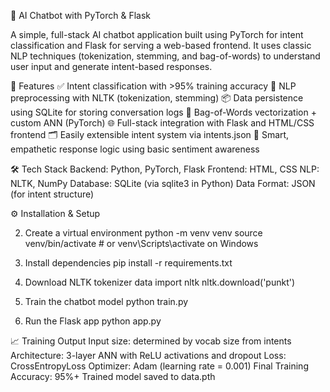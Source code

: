 🧠 AI Chatbot with PyTorch & Flask

A simple, full-stack AI chatbot application built using PyTorch for intent classification and Flask for serving a web-based frontend. It uses classic NLP techniques (tokenization, stemming, and bag-of-words) to understand user input and generate intent-based responses.

🚀 Features
✅ Intent classification with >95% training accuracy
🧠 NLP preprocessing with NLTK (tokenization, stemming)
📦 Data persistence using SQLite for storing conversation logs
🧱 Bag-of-Words vectorization + custom ANN (PyTorch)
🌐 Full-stack integration with Flask and HTML/CSS frontend
🗂️ Easily extensible intent system via intents.json
🤖 Smart, empathetic response logic using basic sentiment awareness

🛠 Tech Stack
Backend: Python, PyTorch, Flask
Frontend: HTML, CSS
NLP: NLTK, NumPy
Database: SQLite (via sqlite3 in Python)
Data Format: JSON (for intent structure)

⚙️ Installation & Setup

2. Create a virtual environment 
python -m venv venv
source venv/bin/activate  # or venv\Scripts\activate on Windows

3. Install dependencies
pip install -r requirements.txt

4. Download NLTK tokenizer data
import nltk
nltk.download('punkt')

5. Train the chatbot model
python train.py

6. Run the Flask app
python app.py

📈 Training Output
Input size: determined by vocab size from intents
Architecture: 3-layer ANN with ReLU activations and dropout
Loss: CrossEntropyLoss
Optimizer: Adam (learning rate = 0.001)
Final Training Accuracy: 95%+
Trained model saved to data.pth
